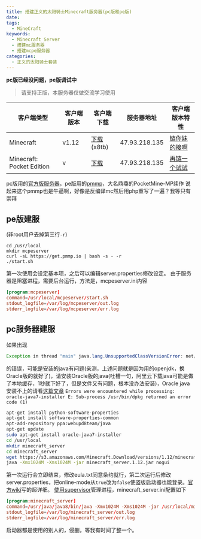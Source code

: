 ```yaml
---
title: 搭建正义的太阳骑士Minecraft服务器(pc版和pe版)
date:
tags:
  - MineCraft
keywords:
  - Minecraft Server
  - 搭建mc服务器
  - 搭建mcpe服务器
categories:
  - 正义的太阳骑士套装
---
```

**pc版已经没问题，pe版调试中**
>请支持正版，本服务器仅做交流学习使用

| 客户端类型 | 客户端版本 | 客户端下载 | 服务器地址 | 客户端版本特性 |
| ------| ------ | ------ | ------ | ------ |
| Minecraft | v1.12 | [下载](http://pan.baidu.com/s/1boBkt7T)(x8tb) | 47.93.218.135 | [链你妹的接啊](http://minecraft-zh.gamepedia.com/1.12) |
| Minecraft: Pocket Edition | v | [下载]() | 47.93.218.135 | [再链一个试试]() |
<!-- more -->
pc版用的[官方版服务器](https://minecraft.net/zh-hans/download/server)，pe版用的[pmmp]()，大名鼎鼎的PocketMine-MP续作
说起来这个pmmp也是牛逼啊，好像是反编译mc然后用php重写了一遍？我等只有崇拜
## pe版建服
(非root用户去掉第三行` -r `)
```
cd /usr/local
mkdir mcpeserver
curl -sL https://get.pmmp.io | bash -s - -r
./start.sh
```
第一次使用会设定基本项，之后可以编辑server.properties修改设定。
由于服务器是阻塞进程，需要后台运行，方法是，mcpeserver.ini内容
```conf
[program:mcpeserver]
command=/usr/local/mcpeserver/start.sh
stdout_logfile=/var/log/mcpeserver/out.log
stderr_logfile=/var/log/mcpeserver/err.log
```
## pc服务器建服
如果出现
``` java
Exception in thread "main" java.lang.UnsupportedClassVersionError: net/minecraft/server/MinecraftServer : Unsupported major.minor version 52.0
```
的错误，可能是安装的java有问题(亲测，上述问题就是因为用的openjdk，换Oracle版的就好了)，请安装Oracle版的java(吐槽一句，阿里云下载java可能是做了本地缓存，1秒就下好了，但是文件又有问题，根本没办法安装)，Oracle java安装不上的请看[这篇文章](http://www.cnblogs.com/DebugLife/p/aliyun-ubuntu-java.html)
` Errors were encountered while processing:
 oracle-java7-installer
E: Sub-process /usr/bin/dpkg returned an error code (1)
 `
```bash
apt-get install python-software-properties
apt-get install software-properties-common
apt-add-repository ppa:webupd8team/java
apt-get update
sudo apt-get install oracle-java7-installer
cd /usr/local
mkdir minecraft_server
cd minecraft_server
wget https://s3.amazonaws.com/Minecraft.Download/versions/1.12/minecraft_server.1.12.jar
java -Xmx1024M -Xms1024M -jar minecraft_server.1.12.jar nogui
```
第一次运行会立即结束，修改eula.txt同意条约就行，第二次运行后修改server.properties，把online-mode从` true `改为` false `使盗版启动器也能登录。[官方wiki](http://minecraft-zh.gamepedia.com/index.php?title=Server.properties&variant=zh)写的超详细。
[使用supervisor]()管理进程，minecraft_server.ini配置如下
```conf
[program:minecraft_server]
command=/usr/java/java8/bin/java -Xmx1024M -Xms1024M -jar /usr/local/minecraft_server/minecraft_server.1.12.jar nogui
stdout_logfile=/var/log/minecraft_server/out.log
stderr_logfile=/var/log/minecraft_server/err.log
```
启动器都是使用的别人的，侵删，等我有时间了整一个。
